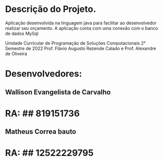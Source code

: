 # Descrição do Projeto.

Aplicação desenvolvida na linguagem java para facilitar ao desenvolvedor realizar seu orçamento.
A aplicação conta com uma conexão com o banco de dados MySql

Unidade Curricular de Programação de Soluções Computacionais 2° Semestre de 2022
Prof. Flávio Augusto Rezende Calado e
Prof. Alexandre de Oliveira

# Desenvolvedores: 
## Wallison Evangelista de Carvalho
# RA: ## 819151736
## Matheus Correa bauto
# RA: ## 12522229795

